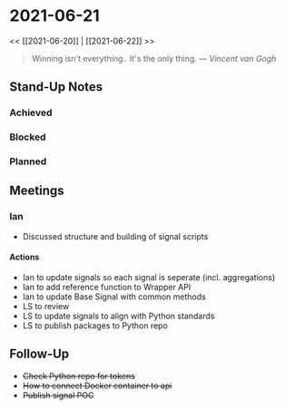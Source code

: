 # 2021-06-21

<< [[2021-06-20]] | [[2021-06-22]] >>

> Winning isn't everything.. It's the only thing.
> &mdash; <cite>Vincent van Gogh</cite>

## Stand-Up Notes

### Achieved
### Blocked
### Planned

## Meetings

### Ian
- Discussed structure and building of signal scripts

#### Actions
- Ian to update signals so each signal is seperate (incl. aggregations)
- Ian to add reference function to Wrapper API
- Ian to update Base Signal with common methods
- LS to review
- LS to update signals to align with Python standards
- LS to publish packages to Python repo

## Follow-Up
- ~~Check Python repo for tokens~~
-  ~~How to connect Docker container to api~~
- ~~Publish signal POC~~